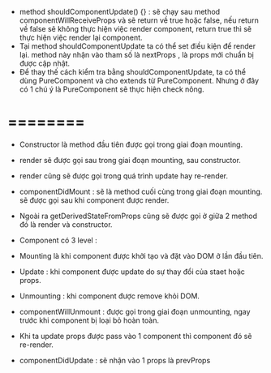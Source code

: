 
- method shouldComponentUpdate() {} : sẽ chạy sau method componentWillReceiveProps và sẽ return về true hoặc false, nếu return về false sẽ không thực hiện việc render component, return true thì sẽ thực hiện việc render lại component.
- Tại method shouldComponentUpdate ta có thể set điều kiện để render lại. method này nhận vào tham số là nextProps , là props mới chuẩn bị được cập nhật.
- Để thay thế cách kiểm tra bằng shouldComponentUpdate, ta có thể dùng PureComponent và cho extends từ PureComponent. Nhưng ở đây có 1 chú ý là PureComponent sẽ thực hiện check nông.

# ======== 
- Constructor là method đầu tiên được gọi trong giai đoạn mounting.
- render sẽ được gọi sau trong giai đoạn mounting, sau constructor.
- render cũng sẽ được gọi trong quá trình update hay re-render.
- componentDidMount : sẽ là method cuối cùng trong giai đoạn mounting. sẽ được gọi sau khi component được render.
- Ngoài ra getDerivedStateFromProps cũng sẽ được gọi ở giữa 2 method đó là render và constructor.



- Component có 3 level :
- Mounting là khi component được khởi tạo và đặt vào DOM ở lần đầu tiên.
- Update : khi component được update do sự thay đổi của staet hoặc props.
- Unmounting : khi component được remove khỏi DOM.


- componentWillUnmount : được gọi trong giai đoạn unmounting, ngay trước khi component bị loại bỏ hoàn toàn.
- Khi ta update props được pass vào 1 component thì component đó sẽ re-render.

- componentDidUpdate : sẽ nhận vào 1 props là prevProps 